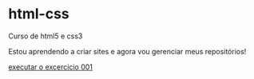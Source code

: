 # html-css
 Curso de html5 e css3


Estou aprendendo a criar sites e agora vou gerenciar meus repositórios!


<a href="https://ronisantos77.github.io/html-css/exercicios/ex001/index.html" target="_blank">executar o excercicio 001 </a>
